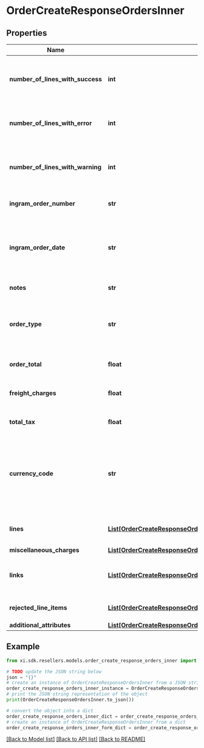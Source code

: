 # OrderCreateResponseOrdersInner


## Properties

Name | Type | Description | Notes
------------ | ------------- | ------------- | -------------
**number_of_lines_with_success** | **int** | The number of lines in the order that were successful. | [optional] 
**number_of_lines_with_error** | **int** | The number of lines in the order that have errors. | [optional] 
**number_of_lines_with_warning** | **int** | The number of lines in the order that have a warning. | [optional] 
**ingram_order_number** | **str** | The Ingram Micro order number. | [optional] 
**ingram_order_date** | **str** | The date in UTC format that the order was created in Ingram Micro&#39;s system. | [optional] 
**notes** | **str** | Order-level notes. | [optional] 
**order_type** | **str** | The order typer. One of: S&#x3D;Stocked PO D&#x3D;Direct Ship PO | [optional] 
**order_total** | **float** | The total price for the order. | [optional] 
**freight_charges** | **float** | The total freight charges for the order. | [optional] 
**total_tax** | **float** | The total tax for the order. | [optional] 
**currency_code** | **str** | The country-specific three character ISO 4217 currency code used for the order. | [optional] 
**lines** | [**List[OrderCreateResponseOrdersInnerLinesInner]**](OrderCreateResponseOrdersInnerLinesInner.md) | The line-level details for the order. | [optional] 
**miscellaneous_charges** | [**List[OrderCreateResponseOrdersInnerMiscellaneousChargesInner]**](OrderCreateResponseOrdersInnerMiscellaneousChargesInner.md) |  | [optional] 
**links** | [**List[OrderCreateResponseOrdersInnerLinksInner]**](OrderCreateResponseOrdersInnerLinksInner.md) | Link to Order Details for the order(s). | [optional] 
**rejected_line_items** | [**List[OrderCreateResponseOrdersInnerRejectedLineItemsInner]**](OrderCreateResponseOrdersInnerRejectedLineItemsInner.md) | A list of rejected line items. | [optional] 
**additional_attributes** | [**List[OrderCreateResponseOrdersInnerAdditionalAttributesInner]**](OrderCreateResponseOrdersInnerAdditionalAttributesInner.md) |  | [optional] 

## Example

```python
from xi.sdk.resellers.models.order_create_response_orders_inner import OrderCreateResponseOrdersInner

# TODO update the JSON string below
json = "{}"
# create an instance of OrderCreateResponseOrdersInner from a JSON string
order_create_response_orders_inner_instance = OrderCreateResponseOrdersInner.from_json(json)
# print the JSON string representation of the object
print(OrderCreateResponseOrdersInner.to_json())

# convert the object into a dict
order_create_response_orders_inner_dict = order_create_response_orders_inner_instance.to_dict()
# create an instance of OrderCreateResponseOrdersInner from a dict
order_create_response_orders_inner_form_dict = order_create_response_orders_inner.from_dict(order_create_response_orders_inner_dict)
```
[[Back to Model list]](../README.md#documentation-for-models) [[Back to API list]](../README.md#documentation-for-api-endpoints) [[Back to README]](../README.md)


